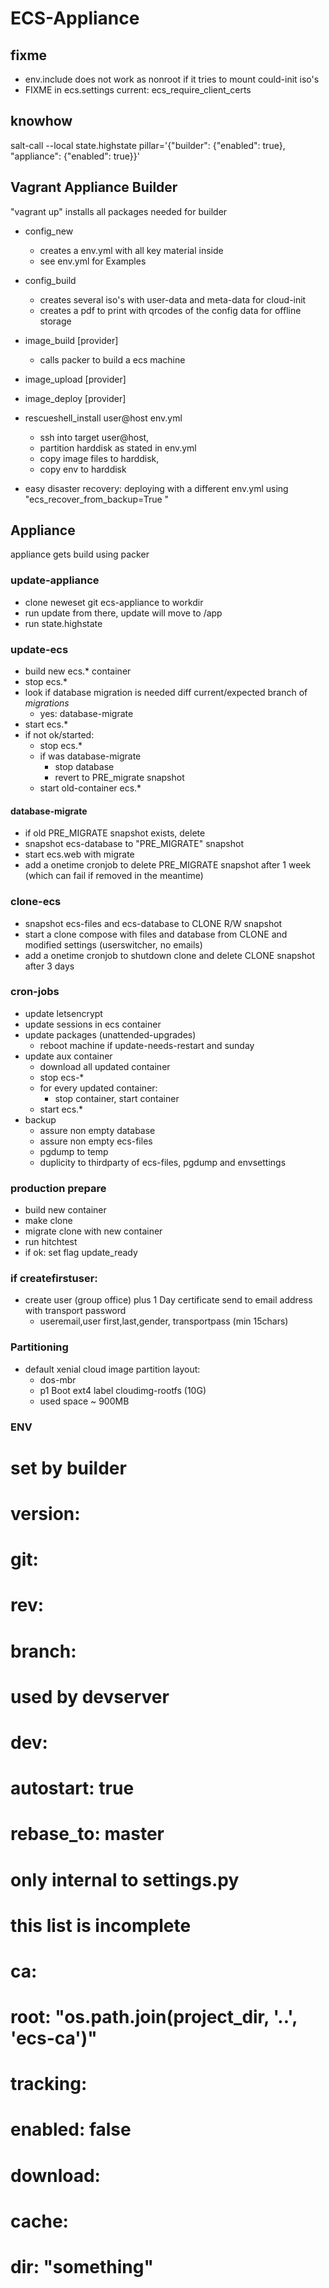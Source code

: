 # ECS-Appliance

## fixme
+ env.include does not work as nonroot if it tries to mount could-init iso's
+ FIXME in ecs.settings current: ecs_require_client_certs

## knowhow
salt-call --local state.highstate pillar='{"builder": {"enabled": true}, "appliance": {"enabled": true}}'

## Vagrant Appliance Builder

"vagrant up" installs all packages needed for builder

+ config_new
    + creates a env.yml with all key material inside
    + see env.yml for Examples

+ config_build
    + creates several iso's with user-data and meta-data for cloud-init
    + creates a pdf to print with qrcodes of the config data for offline storage

+ image_build [provider]
    + calls packer to build a ecs machine
+ image_upload [provider]
+ image_deploy [provider]

+ rescueshell_install user@host env.yml
    + ssh into target user@host,
    + partition harddisk as stated in env.yml
    + copy image files to harddisk,
    + copy env to harddisk

+ easy disaster recovery:
    deploying with a different env.yml using "ecs_recover_from_backup=True "

## Appliance

appliance gets build using packer

### update-appliance
+ clone neweset git ecs-appliance to workdir
+ run update from there, update will move to /app
+ run state.highstate

### update-ecs
+ build new ecs.* container
+ stop ecs.*
+ look if database migration is needed diff current/expected branch of *migrations*
    + yes: database-migrate
+ start ecs.*
+ if not ok/started:
    + stop ecs.*
    + if was database-migrate
        + stop database
        + revert to PRE_migrate snapshot
    + start old-container ecs.*

#### database-migrate
+ if old PRE_MIGRATE snapshot exists, delete
+ snapshot ecs-database to "PRE_MIGRATE" snapshot
+ start ecs.web with migrate
+ add a onetime cronjob to delete PRE_MIGRATE snapshot after 1 week (which can fail if removed in the meantime)

### clone-ecs
+ snapshot ecs-files and ecs-database to CLONE R/W snapshot
+ start a clone compose with files and database from CLONE and modified settings
    (userswitcher, no emails)
+ add a onetime cronjob to shutdown clone and delete CLONE snapshot after 3 days

### cron-jobs
+ update letsencrypt
+ update sessions in ecs container
+ update packages (unattended-upgrades)
    + reboot machine if update-needs-restart and sunday
+ update aux container
    + download all updated container
    + stop ecs-*
    + for every updated container:
        + stop container, start container
    + start ecs.*
+ backup
    + assure non empty database
    + assure non empty ecs-files
    + pgdump to temp
    + duplicity to thirdparty of ecs-files, pgdump and envsettings

### production prepare
+ build new container
+ make clone
+ migrate clone with new container
+ run hitchtest
+ if ok: set flag update_ready

### if createfirstuser:
+ create user (group office) plus 1 Day certificate send to email address with transport password
    + useremail,user first,last,gender, transportpass (min 15chars)

### Partitioning
+ default xenial cloud image partition layout:
    + dos-mbr
    + p1 Boot ext4 label cloudimg-rootfs (10G)
    + used space ~ 900MB

### ENV

# set by builder
# version:
# git:
#   rev:
#   branch:

# used by devserver
# dev:
#   autostart: true
#   rebase_to: master

# only internal to settings.py
# this list is incomplete
# ca:
#   root: "os.path.join(project_dir, '..', 'ecs-ca')"
#   tracking:
#     enabled: false
#   download:
#     cache:
#       dir: "something"

